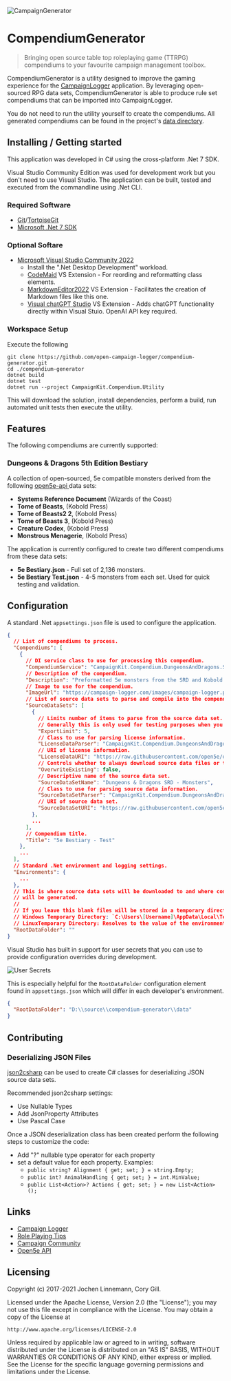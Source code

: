 ![CampaignGenerator](doc/Logo.png)
# CompendiumGenerator
> Bringing open source table top roleplaying game (TTRPG) compendiums to your favourite campaign management toolbox.

CompendiumGenerator is a utility designed to improve the gaming experience for the [CampaignLogger](https://campaign-logger.com/) application.  By leveraging open-sourced RPG data sets, CompendiumGenerator is able to produce rule set compendiums that can be imported into CampaignLogger.

You do not need to run the utility yourself to create the compendiums.  All generated compendiums can be found in the project's [data directory]("https://github.com/open-campaign-logger/compendium-generator/tree/main/data").

## Installing / Getting started

This application was developed in C# using the cross-platform .Net 7 SDK.

Visual Studio Community Edition was used for development work but you don't need to use Visual Studio.  The application can be built, tested and executed from the commandline using .Net CLI.

### Required Software
* [Git](https://git-scm.com/download/win)/[TortoiseGit](https://tortoisegit.org/)
* [Microsoft .Net 7 SDK](https://dotnet.microsoft.com/en-us/download/dotnet/7.0)

### Optional Softare
* [Microsoft Visual Studio Community 2022](https://visualstudio.microsoft.com/vs/community/)
	* Install the ".Net Desktop Development" workload.
    * [CodeMaid](https://www.codemaid.net/) VS Extension - For reording and reformatting class elements.
    * [MarkdownEditor2022](https://github.com/MadsKristensen/MarkdownEditor2022) VS Extension - Facilitates the creation of Markdown files like this one.
    * [Visual chatGPT Studio](https://marketplace.visualstudio.com/items?itemName=jefferson-pires.VisualChatGPTStudio) VS Extension - Adds chatGPT functionality directly within Visual Stuio.  OpenAI API key required.

### Workspace Setup
Execute the following
``` shell
git clone https://github.com/open-campaign-logger/compendium-generator.git
cd ./compendium-generator
dotnet build
dotnet test
dotnet run --project CampaignKit.Compendium.Utility
```

This will download the solution, install dependencies, perform a build, run automated unit tests then execute the utility.

## Features

The following compendiums are currently supported:

### Dungeons & Dragons 5th Edition Bestiary
A collection of open-sourced, 5e compatible monsters derived from the following [open5e-api ](https://github.com/open5e/open5e-api) data sets:
* **Systems Reference Document** (Wizards of the Coast)
* **Tome of Beasts**, (Kobold Press)
* **Tome of Beasts2 2**, (Kobold Press)
* **Tome of Beasts 3**, (Kobold Press)
* **Creature Codex**, (Kobold Press)
* **Monstrous Menagerie**, (Kobold Press)

The application is currently configured to create two different compendiums from these data sets:
* **5e Bestiary.json** - Full set of 2,136 monsters.
* **5e Bestiary Test.json** - 4-5 monsters from each set.  Used for quick testing and validation.

## Configuration

A standard .Net `appsettings.json` file is used to configure the application.

```json
{
  // List of compendiums to process.
  "Compendiums": [
    {
      // DI service class to use for processing this compendium.
      "CompendiumService": "CampaignKit.Compendium.DungeonsAndDragons.Services.DefaultDungeonsAndDragonsCompendiumService_5e",
      // Description of the compendium.
      "Description": "Preformatted 5e monsters from the SRD and Kobold Press.",
      // Image to use for the compendium.
      "ImageUrl": "https://campaign-logger.com/images/campaign-logger.png",
      // List of source data sets to parse and compile into the compendium.
      "SourceDataSets": [
        {
          // Limits number of items to parse from the source data set.
          // Generally this is only used for testing purposes when you only want a limited number of items to include in the compendium.
          "ExportLimit": 5,
          // Class to use for parsing license information.
          "LicenseDataParser": "CampaignKit.Compendium.DungeonsAndDragons.Common.License",
          // URI of license information.
          "LicenseDataURI": "https://raw.githubusercontent.com/open5e/open5e-api/main/data/WOTC_5e_SRD_v5.1/document.json",
          // Controls whether to always download source data files or to only download once.
          "OverwriteExisting": false,
          // Descriptive name of the source data set.
          "SourceDataSetName": "Dungeons & Dragons SRD - Monsters",
          // Class to use for parsing source data information.
          "SourceDataSetParser": "CampaignKit.Compendium.DungeonsAndDragons.SRD.SRDCreature",
          // URI of source data set.
          "SourceDataSetURI": "https://raw.githubusercontent.com/open5e/open5e-api/main/data/WOTC_5e_SRD_v5.1/monsters.json"
        },
		...
      ],
      // Compendium title.
      "Title": "5e Bestiary - Test"
    },
    ...
  ],
  // Standard .Net environment and logging settings.
  "Environments": {
    ...
  },
  // This is where source data sets will be downloaded to and where compendiums
  // will be generated.  
  // 
  // If you leave this blank files will be stored in a temporary directory.
  // Windows Temporary Directory: `C:\Users\[Username]\AppData\Local\Temp`
  // LinuxTemporary Directory: Resolves to the value of the environment variable `TMPDIR`, which is usually set to `/tmp`.
  "RootDataFolder": ""
}
```

Visual Studio has built in support for user secrets that you can use to provide configuration overrides during development.

![User Secrets](doc/user-secrets.png)

This is especially helpful for the `RootDataFolder` configuration element found in `appsettings.json` which will differ in each developer's environment.

```json
{
  "RootDataFolder": "D:\\source\\compendium-generator\\data"
}
```

## Contributing

### Deserializing JSON Files

[json2csharp](https://json2csharp.com/) can be used to create C# classes for deserializing JSON source data sets.

Recommended json2csharp settings:
* Use Nullable Types
* Add JsonProperty Attributes
* Use Pascal Case

Once a JSON deserialization class has been created perform the following steps to customize the code:
* Add "?" nullable type operator for each property
* set a default value for each property.  Examples:
   * `public string? Alignment { get; set; } = string.Empty;`
   * `public int? AnimalHandling { get; set; } = int.MinValue;`
   * `public List<Action>? Actions { get; set; } = new List<Action>();`

## Links

* [Campaign Logger](https://campaign-logger.com/)
* [Role Playing Tips](https://www.roleplayingtips.com/)
* [Campaign Community](https://campaign-community.com/)
* [Open5e API](https://github.com/open5e/open5e-api)

## Licensing

Copyright (c) 2017-2021 Jochen Linnemann, Cory Gill.

Licensed under the Apache License, Version 2.0 (the "License");
you may not use this file except in compliance with the License.
You may obtain a copy of the License at

    http://www.apache.org/licenses/LICENSE-2.0

Unless required by applicable law or agreed to in writing, software
distributed under the License is distributed on an "AS IS" BASIS,
WITHOUT WARRANTIES OR CONDITIONS OF ANY KIND, either express or implied.
See the License for the specific language governing permissions and
limitations under the License.


